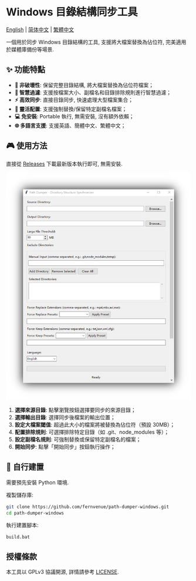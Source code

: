 # Windows 目錄結構同步工具

[English](README.md) | [简体中文](README.zh_Hans.md) | [繁體中文](README.zh_Hant.md)

一個用於同步 Windows 目錄結構的工具, 支援將大檔案替換為佔位符, 完美適用於媒體庫備份等場景.

## ✨ 功能特點

- **📄 非破壞性**: 保留完整目錄結構, 將大檔案替換為佔位符檔案；
- **🎯 智慧過濾**: 支援按檔案大小、副檔名和目錄排除規則進行智慧過濾；
- **⚡ 高效同步**: 直接目錄同步, 快速處理大型檔案集合；
- **🔧 靈活配置**: 支援強制替換/保留特定副檔名檔案；
- **💻 免安裝**: Portable 執行, 無需安裝, 沒有額外依賴；
- **🌐 多語言支援**: 支援英語、簡體中文、繁體中文；

## 🎮 使用方法

直接從 [Releases](https://github.com/fernvenue/path-dumper-windows/releases/latest) 下載最新版本執行即可, 無需安裝.

![image](./assets/images/D7E918710762045D.webp)

1. **選擇來源目錄**: 點擊瀏覽按鈕選擇要同步的來源目錄；
2. **選擇輸出目錄**: 選擇同步後檔案的輸出位置；
3. **設定大檔案閾值**: 超過此大小的檔案將被替換為佔位符（預設 30MB）；
4. **配置排除規則**: 可選擇排除特定目錄（如 .git、node_modules 等）；
5. **設定副檔名規則**: 可強制替換或保留特定副檔名的檔案；
6. **開始同步**: 點擊「開始同步」按鈕執行操作；

## 🚀 自行建置

需要預先安裝 Python 環境.

複製儲存庫: 

```bash
git clone https://github.com/fernvenue/path-dumper-windows.git
cd path-dumper-windows
```

執行建置腳本: 

```bash
build.bat
```

## 授權條款

本工具以 GPLv3 協議開源, 詳情請參考 [LICENSE](./LICENSE).
